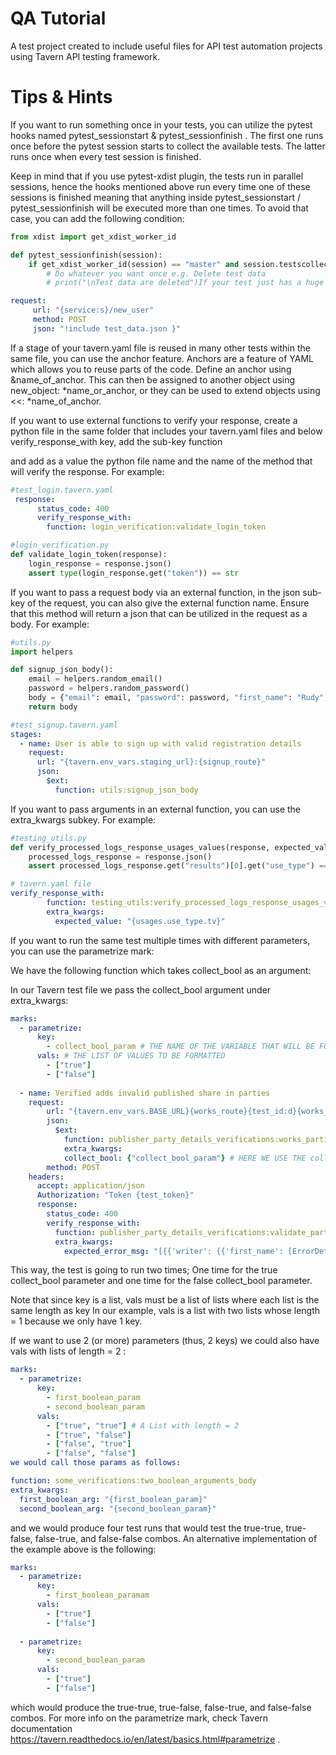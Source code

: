 # QA Tutorial


A test project created to include useful files for API test automation projects using Tavern API testing framework.

# Tips & Hints

If you want to run something once in your tests, you can utilize the pytest hooks named pytest_sessionstart & pytest_sessionfinish . The first one runs once before the pytest session starts to collect the available tests. The latter runs once when every test session is finished.

Keep in mind that if you use pytest-xdist plugin, the tests run in parallel sessions, hence the hooks mentioned above run every time one of these sessions is finished meaning that anything inside pytest_sessionstart / pytest_sessionfinish will be executed more than one times. To avoid that case, you can add the following condition:

```python
from xdist import get_xdist_worker_id

def pytest_sessionfinish(session):
    if get_xdist_worker_id(session) == "master" and session.testscollected > 0:
        # Do whatever you want once e.g. Delete test data
        # print("\nTest data are deleted")If your test just has a huge amount of data that you would like to keep in a separate file, you can also (ab)use the !include tag to directly include data into a test. For example:
```

```yaml
request:
     url: "{service:s}/new_user"
     method: POST
     json: "!include test_data.json }"
```

If a stage of your tavern.yaml file is reused in many other tests within the same file, you can use the anchor feature. Anchors are a feature of YAML which allows you to reuse parts of the code. Define an anchor using &name_of_anchor. This can then be assigned to another object using new_object: *name_or_anchor, or they can be used to extend objects using <<: *name_of_anchor. 

If you want to use external functions to verify your response, create a python file in the same folder that includes your tavern.yaml files and below verify_response_with key, add the sub-key function

and add as a value the python file name and the name of the method that will verify the response. For example:


```yaml
#test_login.tavern.yaml
 response:
      status_code: 400
      verify_response_with:
        function: login_verification:validate_login_token
```
```python
#login_verification.py
def validate_login_token(response):
    login_response = response.json()
    assert type(login_response.get("token")) == str 
```


If you want to pass a request body via an external function, in the json sub-key of the request, you can also give the external function name. Ensure that this method will return a json that can be utilized in the request as a body. For example:
```python
#utils.py
import helpers

def signup_json_body():
    email = helpers.random_email()
    password = helpers.random_password()
    body = {"email": email, "password": password, "first_name": "Rudy", "last_name": "Madog", "group": 1}
    return body
```

```yaml
#test_signup.tavern.yaml
stages:
  - name: User is able to sign up with valid registration details
    request:
      url: "{tavern.env_vars.staging_url}:{signup_route}"
      json:
        $ext:
          function: utils:signup_json_body
```
If you want to pass arguments in an external function, you can use the extra_kwargs subkey. For example:

```python
#testing_utils.py
def verify_processed_logs_response_usages_values(response, expected_value):
    processed_logs_response = response.json()
    assert processed_logs_response.get("results")[0].get("use_type") == expected_value.title()
```

```yaml
# tavern.yaml file
verify_response_with:
        function: testing_utils:verify_processed_logs_response_usages_values
        extra_kwargs:
          expected_value: "{usages.use_type.tv}"

```

If you want to run the same test multiple times with different parameters, you can use the parametrize mark:

We have the following function which takes collect_bool as an argument:

In our Tavern test file we pass the collect_bool argument under extra_kwargs:

```yaml
marks:
  - parametrize:
      key:
        - collect_bool_param # THE NAME OF THE VARIABLE THAT WILL BE FORMATTED
      vals: # THE LIST OF VALUES TO BE FORMATTED
        - ["true"]
        - ["false"]
 
  - name: Verified adds invalid published share in parties
    request:
        url: "{tavern.env_vars.BASE_URL}{works_route}{test_id:d}{works_parties_route}"
        json:
          $ext:
            function: publisher_party_details_verifications:works_parties_missing_required_details_body
            extra_kwargs:
            collect_bool: {"collect_bool_param"} # HERE WE USE THE collect_bool VARIABLE
        method: POST
    headers:
      accept: application/json
      Authorization: "Token {test_token}"
      response:
        status_code: 400
        verify_response_with:
          function: publisher_party_details_verifications:validate_party_details_bad_response
          extra_kwargs:
            expected_error_msg: "[{{'writer': {{'first_name': [ErrorDetail(string='This field is required.', code='required')]}}, 'publishers': [{{'legal_entity_name': [ErrorDetail(string='This field is required.', code='required')]}}]}}]"
```

This way, the test is going to run two times; One time for the true collect_bool parameter and one time for the false collect_bool parameter.

Note that since key is a list, vals must be a list of lists where each list is the same length as key
In our example, vals is a list with two lists whose length = 1 because we only have 1 key.

If we want to use 2 (or more) parameters (thus, 2 keys) we could also have vals with lists of length = 2 :

```yaml
marks:
  - parametrize:
      key:
        - first_boolean_param
        - second_boolean_param
      vals:
        - ["true", "true"] # A List with length = 2
        - ["true", "false"]
        - ["false", "true"]
        - ["false", "false"]
we would call those params as follows:

function: some_verifications:two_boolean_arguments_body
extra_kwargs:
  first_boolean_arg: "{first_boolean_param}"
  second_boolean_arg: "{second_boolean_param}"
```

and we would produce four test runs that would test the true-true, true-false, false-true, and false-false combos. An alternative implementation of the example above is the following:

```yaml
marks:
  - parametrize:
      key:
        - first_boolean_paramam
      vals:
        - ["true"]
        - ["false"]
 
  - parametrize:
      key:
        - second_boolean_param
      vals:
        - ["true"]
        - ["false"]
```

which would produce the true-true, true-false, false-true, and false-false combos.
For more info on the parametrize mark, check Tavern documentation https://tavern.readthedocs.io/en/latest/basics.html#parametrize .